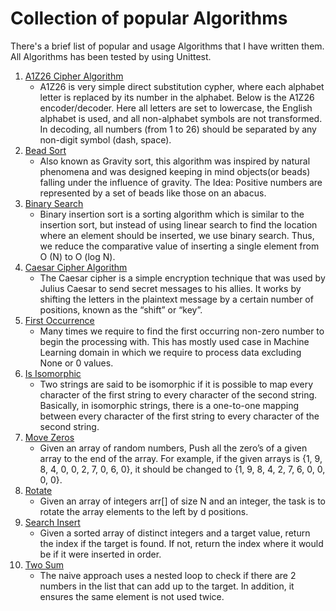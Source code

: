 # Collection of popular Algorithms
There's a brief list of popular and usage Algorithms that I
have written them.<br>
All Algorithms has been tested by using Unittest.

1. [A1Z26 Cipher Algorithm](./a1z26_cipher/README.md)
    - A1Z26 is very simple direct substitution cypher, where each alphabet letter is replaced by its number in the alphabet.
Below is the A1Z26 encoder/decoder. Here all letters are set to lowercase, the English alphabet is used, and all non-alphabet symbols are not transformed. In decoding, all numbers (from 1 to 26) should be separated by any non-digit symbol (dash, space).
2. [Bead Sort](./bead_sort/README.md)
   - Also known as Gravity sort, this algorithm was inspired by natural phenomena and was designed keeping in mind objects(or beads) falling under the influence of gravity. The Idea: Positive numbers are represented by a set of beads like those on an abacus.
3. [Binary Search](./binary%20search/README.md)
    - Binary insertion sort is a sorting algorithm which is similar to the insertion sort, but instead of using linear search to find the location where an element should be inserted, we use binary search. Thus, we reduce the comparative value of inserting a single element from O (N) to O (log N).
4. [Caesar Cipher Algorithm](./caesar%20cipher/README.md)
   - The Caesar cipher is a simple encryption technique that was
used by Julius Caesar to send secret messages to his allies.
It works by shifting the letters in the plaintext message by
a certain number of positions, known as the “shift” or “key”.
5. [First Occurrence](./first%20occurrence/README.md)
   - Many times we require to find the first occurring non-zero number to begin the processing with. This has mostly used case in Machine Learning domain in which we require to process data excluding None or 0 values. 
6. [Is Isomorphic](./is%20isomorphic/README.md)
   - Two strings are said to be isomorphic if it is possible to map every character of the first string to every character of the second string. Basically, in isomorphic strings, there is a one-to-one mapping between every character of the first string to every character of the second string.
7. [Move Zeros](./move%20zeros/README.md)
   - Given an array of random numbers, Push all the zero’s of a given array to the end of the array. For example, if the given arrays is {1, 9, 8, 4, 0, 0, 2, 7, 0, 6, 0}, it should be changed to {1, 9, 8, 4, 2, 7, 6, 0, 0, 0, 0}.
8. [Rotate](./rotate/README.MD)
   - Given an array of integers arr[] of size N and an integer, the task is to rotate the array elements to the left by d positions.
9. [Search Insert](./search%20insert/README.md)
   - Given a sorted array of distinct integers and a target value, return the index if the target is found. If not, return the index where it would be if it were inserted in order.
10. [Two Sum](./two%20sum/README.md)
    - The naive approach uses a nested loop to check if there are 2 numbers in the list that can add up to the target. In addition, it ensures the same element is not used twice.